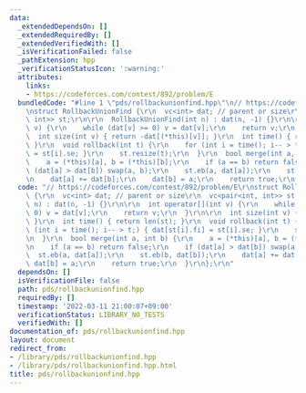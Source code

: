 ```yaml
---
data:
  _extendedDependsOn: []
  _extendedRequiredBy: []
  _extendedVerifiedWith: []
  _isVerificationFailed: false
  _pathExtension: hpp
  _verificationStatusIcon: ':warning:'
  attributes:
    links:
    - https://codeforces.com/contest/892/problem/E
  bundledCode: "#line 1 \"pds/rollbackunionfind.hpp\"\n// https://codeforces.com/contest/892/problem/E\r\
    \nstruct RollbackUnionFind {\r\n  vc<int> dat; // parent or size\r\n  vc<pair<int,\
    \ int>> st;\r\n\r\n  RollbackUnionFind(int n) : dat(n, -1) {}\r\n\r\n  int operator[](int\
    \ v) {\r\n    while (dat[v] >= 0) v = dat[v];\r\n    return v;\r\n  }\r\n\r\n\
    \  int size(int v) { return -dat[(*this)[v]]; }\r\n  int time() { return len(st);\
    \ }\r\n  void rollback(int t) {\r\n    for (int i = time(); i-- > t;) { dat[st[i].fi]\
    \ = st[i].se; }\r\n    st.resize(t);\r\n  }\r\n  bool merge(int a, int b) {\r\n\
    \    a = (*this)[a], b = (*this)[b];\r\n    if (a == b) return false;\r\n    if\
    \ (dat[a] > dat[b]) swap(a, b);\r\n    st.eb(a, dat[a]);\r\n    st.eb(b, dat[b]);\r\
    \n    dat[a] += dat[b];\r\n    dat[b] = a;\r\n    return true;\r\n  }\r\n};\r\n"
  code: "// https://codeforces.com/contest/892/problem/E\r\nstruct RollbackUnionFind\
    \ {\r\n  vc<int> dat; // parent or size\r\n  vc<pair<int, int>> st;\r\n\r\n  RollbackUnionFind(int\
    \ n) : dat(n, -1) {}\r\n\r\n  int operator[](int v) {\r\n    while (dat[v] >=\
    \ 0) v = dat[v];\r\n    return v;\r\n  }\r\n\r\n  int size(int v) { return -dat[(*this)[v]];\
    \ }\r\n  int time() { return len(st); }\r\n  void rollback(int t) {\r\n    for\
    \ (int i = time(); i-- > t;) { dat[st[i].fi] = st[i].se; }\r\n    st.resize(t);\r\
    \n  }\r\n  bool merge(int a, int b) {\r\n    a = (*this)[a], b = (*this)[b];\r\
    \n    if (a == b) return false;\r\n    if (dat[a] > dat[b]) swap(a, b);\r\n  \
    \  st.eb(a, dat[a]);\r\n    st.eb(b, dat[b]);\r\n    dat[a] += dat[b];\r\n   \
    \ dat[b] = a;\r\n    return true;\r\n  }\r\n};\r\n"
  dependsOn: []
  isVerificationFile: false
  path: pds/rollbackunionfind.hpp
  requiredBy: []
  timestamp: '2022-03-11 21:00:07+09:00'
  verificationStatus: LIBRARY_NO_TESTS
  verifiedWith: []
documentation_of: pds/rollbackunionfind.hpp
layout: document
redirect_from:
- /library/pds/rollbackunionfind.hpp
- /library/pds/rollbackunionfind.hpp.html
title: pds/rollbackunionfind.hpp
---
```

